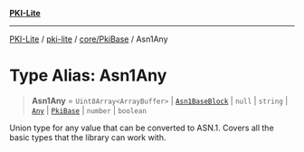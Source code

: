 [**PKI-Lite**](../../../../README.md)

---

[PKI-Lite](../../../../README.md) / [pki-lite](../../../README.md) / [core/PkiBase](../README.md) / Asn1Any

# Type Alias: Asn1Any

> **Asn1Any** = `Uint8Array<ArrayBuffer>` \| [`Asn1BaseBlock`](Asn1BaseBlock.md) \| `null` \| `string` \| [`Any`](../../../asn1/Any/classes/Any.md) \| [`PkiBase`](../classes/PkiBase.md) \| `number` \| `boolean`

Union type for any value that can be converted to ASN.1.
Covers all the basic types that the library can work with.

